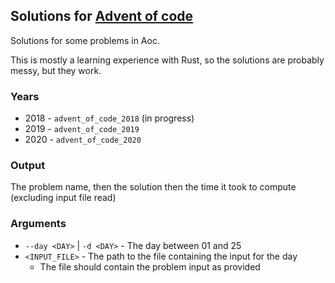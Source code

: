 ## Solutions for [Advent of code](https://adventofcode.com/)

Solutions for some problems in Aoc.

This is mostly a learning experience with Rust, so the solutions are probably messy, but they work.

### Years

* 2018 - `advent_of_code_2018` (in progress)
* 2019 - `advent_of_code_2019`
* 2020 - `advent_of_code_2020`

### Output

The problem name, then the solution then the time it took to compute (excluding input file read)

### Arguments

* `--day <DAY>` | `-d <DAY>` - The day between 01 and 25
* `<INPUT_FILE>` - The path to the file containing the input for the day
    * The file should contain the problem input as provided